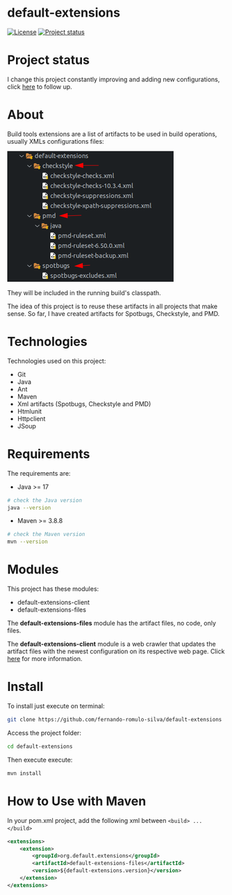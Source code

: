 # default-extensions

[![License](https://img.shields.io/badge/License-Apache%202.0-blue.svg)](https://opensource.org/licenses/Apache-2.0)
[![Project status](https://img.shields.io/badge/Project%20status-Maintenance-orange.svg)](https://img.shields.io/badge/Project%20status-Maintenance-orange.svg)

# Project status

I change this project constantly improving and adding new configurations, click [here](docs/STATUS.md) to follow up.

# About

Build tools extensions are a list of artifacts to be used in build operations, usually XMLs configurations files:

![Model](https://github.com/fernando-romulo-silva/default-extensions/blob/main/docs/Artifacts.png)

They will be included in the running build's classpath.

The idea of this project is to reuse these artifacts in all projects that make sense. 
So far, I have created artifacts for Spotbugs, Checkstyle, and PMD.

# Technologies 

Technologies used on this project:
 
- Git
- Java
- Ant
- Maven
- Xml artifacts (Spotbugs, Checkstyle and PMD)
- Htmlunit
- Httpclient
- JSoup

# Requirements

The requirements are: 

 - Java >= 17

```bash
# check the Java version
java --version
```
 - Maven >= 3.8.8

```bash
# check the Maven version
mvn --version
```

# Modules

This project has these modules:

- default-extensions-client
- default-extensions-files

The **default-extensions-files** module has the artifact files, no code, only files.

The **default-extensions-client** module is a web crawler that updates the artifact files with the newest configuration on its respective web page.
Click [here](docs/DEFAULT-EXTENSIONS-CLIENT.md) for more information.

# Install

To install just execute on terminal:
 
```bash
git clone https://github.com/fernando-romulo-silva/default-extensions
```

Access the project folder:

```bash
cd default-extensions
```

Then execute execute:

```bash
mvn install
```

# How to Use with Maven

In your pom.xml project, add the following xml between `<build> ... </build>`

```xml
<extensions>
	<extension>
		<groupId>org.default.extensions</groupId>
		<artifactId>default-extensions-files</artifactId>
		<version>${default-extensions.version}</version>
	</extension>
</extensions>
```
